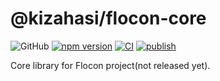 # @kizahasi/flocon-core

![GitHub](https://img.shields.io/github/license/kizahasi/flocon-core) [![npm version](https://img.shields.io/npm/v/@kizahasi/flocon-core.svg?style=flat)](https://www.npmjs.com/package/@kizahasi/flocon-core) [![CI](https://github.com/kizahasi/flocon-core/actions/workflows/ci.yml/badge.svg?branch=main)](https://github.com/kizahasi/flocon-core/actions/workflows/ci.yml) [![publish](https://github.com/kizahasi/flocon-core/actions/workflows/publish.yml/badge.svg?branch=release)](https://github.com/kizahasi/flocon-core/actions/workflows/publish.yml)

Core library for Flocon project(not released yet).
